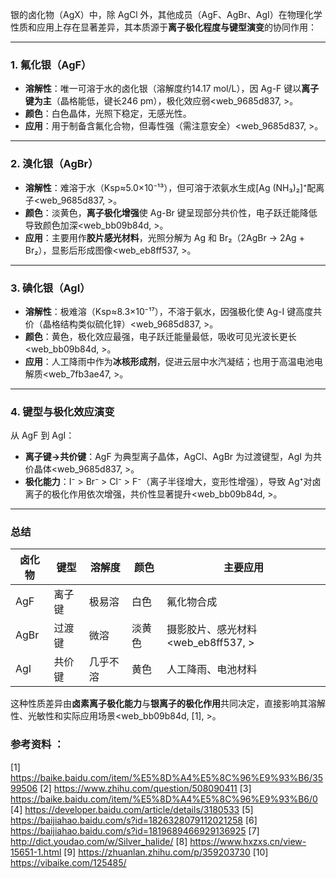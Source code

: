 

银的卤化物（AgX）中，除 AgCl 外，其他成员（AgF、AgBr、AgI）在物理化学性质和应用上存在显著差异，其本质源于**离子极化程度与键型演变**的协同作用：

---

### **1. 氟化银（AgF）**
- **溶解性**：唯一可溶于水的卤化银（溶解度约14.17 mol/L），因 Ag-F 键以**离子键为主**（晶格能低，键长246 pm），极化效应弱<web_9685d837, >。  
- **颜色**：白色晶体，光照下稳定，无感光性。  
- **应用**：用于制备含氟化合物，但毒性强（需注意安全）<web_9685d837, >。

---

### **2. 溴化银（AgBr）**
- **溶解性**：难溶于水（Ksp≈5.0×10⁻¹³），但可溶于浓氨水生成[Ag (NH₃)₂]⁺配离子<web_9685d837, >。  
- **颜色**：淡黄色，**离子极化增强**使 Ag-Br 键呈现部分共价性，电子跃迁能降低导致颜色加深<web_bb09b84d, >。  
- **应用**：主要用作**胶片感光材料**，光照分解为 Ag 和 Br₂（2AgBr → 2Ag + Br₂），显影后形成图像<web_eb8ff537, >。

---

### **3. 碘化银（AgI）**
- **溶解性**：极难溶（Ksp≈8.3×10⁻¹⁷），不溶于氨水，因强极化使 Ag-I 键高度共价（晶格结构类似硫化锌）<web_9685d837, >。  
- **颜色**：黄色，极化效应最强，电子跃迁能量最低，吸收可见光波长更长<web_bb09b84d, >。  
- **应用**：人工降雨中作为**冰核形成剂**，促进云层中水汽凝结；也用于高温电池电解质<web_7fb3ae47, >。

---

### **4. 键型与极化效应演变**
从 AgF 到 AgI：  
- **离子键→共价键**：AgF 为典型离子晶体，AgCl、AgBr 为过渡键型，AgI 为共价晶体<web_9685d837, >。  
- **极化能力**：I⁻ > Br⁻ > Cl⁻ > F⁻（离子半径增大，变形性增强），导致 Ag⁺对卤离子的极化作用依次增强，共价性显著提升<web_bb09b84d, >。  

---

### **总结**
| 卤化物 | 键型          | 溶解度        | 颜色       | 主要应用                  |
|--------|---------------|---------------|------------|--------------------------|
| AgF   | 离子键        | 极易溶        | 白色       | 氟化物合成                |
| AgBr  | 过渡键        | 微溶          | 淡黄色     | 摄影胶片、感光材料<web_eb8ff537, > |
| AgI   | 共价键        | 几乎不溶      | 黄色       | 人工降雨、电池材料        |

这种性质差异由**卤素离子极化能力**与**银离子的极化作用**共同决定，直接影响其溶解性、光敏性和实际应用场景<web_bb09b84d, [1], >。

### 参考资料 ：
[1] https://baike.baidu.com/item/%E5%8D%A4%E5%8C%96%E9%93%B6/3599506
[2] https://www.zhihu.com/question/508090411
[3] https://baike.baidu.com/item/%E5%8D%A4%E5%8C%96%E9%93%B6/0
[4] https://developer.baidu.com/article/details/3180533
[5] https://baijiahao.baidu.com/s?id=1826328079112021258
[6] https://baijiahao.baidu.com/s?id=1819689466929136925
[7] http://dict.youdao.com/w/Silver_halide/
[8] https://www.hxzxs.cn/view-15651-1.html
[9] https://zhuanlan.zhihu.com/p/359203730
[10] https://vibaike.com/125485/